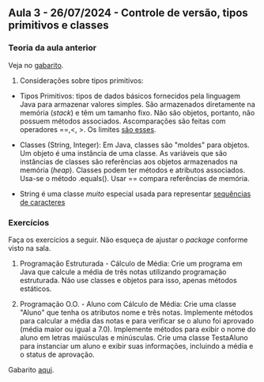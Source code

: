 ## Aula 3 - 26/07/2024 - Controle de versão, tipos primitivos e classes

### Teoria da aula anterior

Veja no [gabarito](https://github.com/ap3ufersa/ap3_2024.1_xicoArruda/blob/main/unidade1/br/com/xico/unidade1/gabarito_aula2/TiposPrimitivos.java).

1. Considerações sobre tipos primitivos:

- Tipos Primitivos: tipos de dados básicos fornecidos pela linguagem Java para armazenar valores simples. São armazenados diretamente na memória (_stack_) e têm um tamanho fixo. Não são objetos, portanto, não possuem métodos associados. Ascomparações são feitas com operadores ==,<, >. Os limites [são esses](tiposPrimitivos.png).

- Classes (String, Integer): Em Java, classes são "moldes" para objetos. Um objeto é uma instância de uma classe. As variáveis que são instâncias de classes são referências aos objetos armazenados na memória (_heap_). Classes podem ter métodos e atributos associados. Usa-se o método .equals(). Usar == compara referências de memória.

- String é uma classe _muito_ especial usada para representar [sequências de caracteres](stringEmJava.png)

### Exercícios

Faça os exercícios a seguir. Não esqueça de ajustar o _package_ conforme visto na sala.

1. Programação Estruturada - Cálculo de Média: Crie um programa em Java que calcule a média de três notas utilizando programação estruturada. Não use classes e objetos para isso, apenas métodos estáticos.

2. Programação O.O. - Aluno com Cálculo de Média: Crie uma classe "Aluno" que tenha os atributos nome e três notas. Implemente métodos para calcular a média das notas e para verificar se o aluno foi aprovado (média maior ou igual a 7.0). Implemente métodos para exibir o nome do aluno em letras maiúsculas e minúsculas. Crie uma classe TestaAluno para instanciar um aluno e exibir suas informações, incluindo a média e o status de aprovação.

Gabarito [aqui](https://github.com/ap3ufersa/ap3_2024.1_xicoArruda/tree/main/unidade1/br/com/xico/unidade1/gabarito_aula3).
